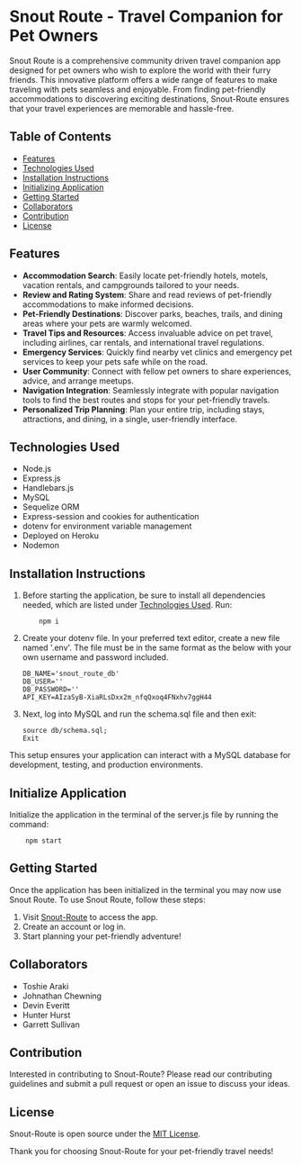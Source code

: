 # Snout Route - Travel Companion for Pet Owners

Snout Route is a comprehensive community driven travel companion app designed for pet owners who wish to explore the world with their furry friends. This innovative platform offers a wide range of features to make traveling with pets seamless and enjoyable. From finding pet-friendly accommodations to discovering exciting destinations, Snout-Route ensures that your travel experiences are memorable and hassle-free.

## Table of Contents

- [Features](#features)
- [Technologies Used](#technologies-used)
- [Installation Instructions](#installation-instructions)
- [Initializing Application](#initialize-application)
- [Getting Started](#getting-started)
- [Collaborators](#collaborators)
- [Contribution](#contribution)
- [License](#license)

## Features

- **Accommodation Search**: Easily locate pet-friendly hotels, motels, vacation rentals, and campgrounds tailored to your needs.
- **Review and Rating System**: Share and read reviews of pet-friendly accommodations to make informed decisions.
- **Pet-Friendly Destinations**: Discover parks, beaches, trails, and dining areas where your pets are warmly welcomed.
- **Travel Tips and Resources**: Access invaluable advice on pet travel, including airlines, car rentals, and international travel regulations.
- **Emergency Services**: Quickly find nearby vet clinics and emergency pet services to keep your pets safe while on the road.
- **User Community**: Connect with fellow pet owners to share experiences, advice, and arrange meetups.
- **Navigation Integration**: Seamlessly integrate with popular navigation tools to find the best routes and stops for your pet-friendly travels.
- **Personalized Trip Planning**: Plan your entire trip, including stays, attractions, and dining, in a single, user-friendly interface.

## Technologies Used

- Node.js
- Express.js
- Handlebars.js
- MySQL
- Sequelize ORM
- Express-session and cookies for authentication
- dotenv for environment variable management
- Deployed on Heroku
- Nodemon

## Installation Instructions

1.  Before starting the application, be sure to install all dependencies needed, which are listed under [Technologies Used](#technologies-used).
    Run:

            npm i

2.  Create your dotenv file. In your preferred text editor, create a new file named '.env'. The file must be in the same format as the below with your own username and password included.

        DB_NAME='snout_route_db'
        DB_USER=''
        DB_PASSWORD=''
        API_KEY=AIzaSyB-XiaRLsDxx2m_nfqQxoq4FNxhv7ggH44

3.  Next, log into MySQL and run the schema.sql file and then exit:

        source db/schema.sql;
        Exit

This setup ensures your application can interact with a MySQL database for development, testing, and production environments.

## Initialize Application

Initialize the application in the terminal of the server.js file by running the command:

        npm start

## Getting Started

Once the application has been initialized in the terminal you may now use Snout Route. To use Snout Route, follow these steps:

1. Visit [Snout-Route](https://snout-route-60664b49cc33.herokuapp.com/) to access the app.
2. Create an account or log in.
3. Start planning your pet-friendly adventure!

## Collaborators

- Toshie Araki
- Johnathan Chewning
- Devin Everitt
- Hunter Hurst
- Garrett Sullivan

## Contribution

Interested in contributing to Snout-Route? Please read our contributing guidelines and submit a pull request or open an issue to discuss your ideas.

## License

Snout-Route is open source under the [MIT License](LICENSE).

Thank you for choosing Snout-Route for your pet-friendly travel needs!
